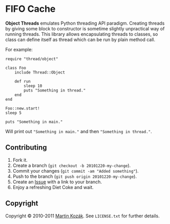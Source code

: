 FIFO Cache
==========

**Object Threads** emulates Python threading API paradigm. Creating
threads by giving some block to constructor is sometime slightly 
unpractical way of running threads. This library allows encapsulating 
threads to classes, so class can define itself as thread which can be 
run by plain method call. 

For example:

    require "thread/object"

    class Foo
        include Thread::Object
        
        def run
            sleep 10
            puts "Something in thread."
        end
    end
    
    Foo::new.start!
    sleep 5
    
    puts "Something in main."
    
Will print out `"Something in main."` and then `"Something in thread."`.
    
    
Contributing
------------

1. Fork it.
2. Create a branch (`git checkout -b 20101220-my-change`).
3. Commit your changes (`git commit -am "Added something"`).
4. Push to the branch (`git push origin 20101220-my-change`).
5. Create an [Issue][1] with a link to your branch.
6. Enjoy a refreshing Diet Coke and wait.


Copyright
---------

Copyright &copy; 2010-2011 [Martin Kozák][2]. See `LICENSE.txt` for
further details.

[1]: http://github.com/martinkozak/qrpc/issues
[2]: http://www.martinkozak.net/
